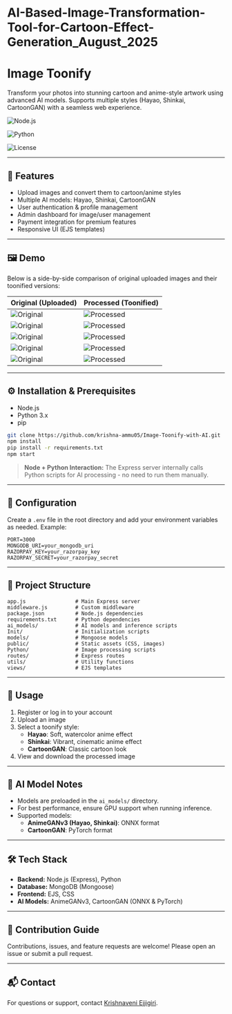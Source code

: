 # AI-Based-Image-Transformation-Tool-for-Cartoon-Effect-Generation_August_2025
# Image Toonify

Transform your photos into stunning cartoon and anime-style artwork using advanced AI models. Supports multiple styles (Hayao, Shinkai, CartoonGAN) with a seamless web experience.

![Node.js](https://img.shields.io/badge/Node.js-Express-green)

![Python](https://img.shields.io/badge/Python-3.x-blue)

![License](https://img.shields.io/badge/License-MIT-yellow)

---

## 🚀 Features

- Upload images and convert them to cartoon/anime styles
- Multiple AI models: Hayao, Shinkai, CartoonGAN
- User authentication & profile management
- Admin dashboard for image/user management
- Payment integration for premium features
- Responsive UI (EJS templates)

---

## 🖼️ Demo

Below is a side-by-side comparison of original uploaded images and their toonified versions:

| Original (Uploaded)                           | Processed (Toonified)                            |
| --------------------------------------------- | ------------------------------------------------ |
| ![Original](public/uploads/1757516435039.jpg) | ![Processed](public/processed/1757516435039.jpg) |
| ![Original](public/uploads/1757371355676.jpg) | ![Processed](public/processed/1757371355676.jpg) |
| ![Original](public/uploads/1757371529352.jpg) | ![Processed](public/processed/1757371529352.jpg) |
| ![Original](public/uploads/1757371969134.jpg) | ![Processed](public/processed/1757371969134.jpg) |
| ![Original](public/uploads/1757332901177.jpg) | ![Processed](public/processed/1757424703469.jpg) |

---

## ⚙️ Installation & Prerequisites

- Node.js
- Python 3.x
- pip

```bash
git clone https://github.com/krishna-ammu05/Image-Toonify-with-AI.git
npm install
pip install -r requirements.txt
npm start
```

> **Node + Python Interaction:**
> The Express server internally calls Python scripts for AI processing - no need to run them manually.

---

## 🔧 Configuration

Create a `.env` file in the root directory and add your environment variables as needed. Example:

```env
PORT=3000
MONGODB_URI=your_mongodb_uri
RAZORPAY_KEY=your_razorpay_key
RAZORPAY_SECRET=your_razorpay_secret
```

---

## 📁 Project Structure

```
app.js                # Main Express server
middleware.js         # Custom middleware
package.json          # Node.js dependencies
requirements.txt      # Python dependencies
ai_models/            # AI models and inference scripts
Init/                 # Initialization scripts
models/               # Mongoose models
public/               # Static assets (CSS, images)
Python/               # Image processing scripts
routes/               # Express routes
utils/                # Utility functions
views/                # EJS templates
```

---

## 📖 Usage

1. Register or log in to your account
2. Upload an image
3. Select a toonify style:
   - **Hayao**: Soft, watercolor anime effect
   - **Shinkai**: Vibrant, cinematic anime effect
   - **CartoonGAN**: Classic cartoon look
4. View and download the processed image

---

## 🧠 AI Model Notes

- Models are preloaded in the `ai_models/` directory.
- For best performance, ensure GPU support when running inference.
- Supported models:
  - **AnimeGANv3 (Hayao, Shinkai)**: ONNX format
  - **CartoonGAN**: PyTorch format

---

## 🛠️ Tech Stack

- **Backend:** Node.js (Express), Python
- **Database:** MongoDB (Mongoose)
- **Frontend:** EJS, CSS
- **AI Models:** AnimeGANv3, CartoonGAN (ONNX & PyTorch)

---

## 🤝 Contribution Guide

Contributions, issues, and feature requests are welcome! Please open an issue or submit a pull request.

---

## 📬 Contact

For questions or support, contact [Krishnaveni Ejjigiri](https://github.com/krishna-ammu05).
